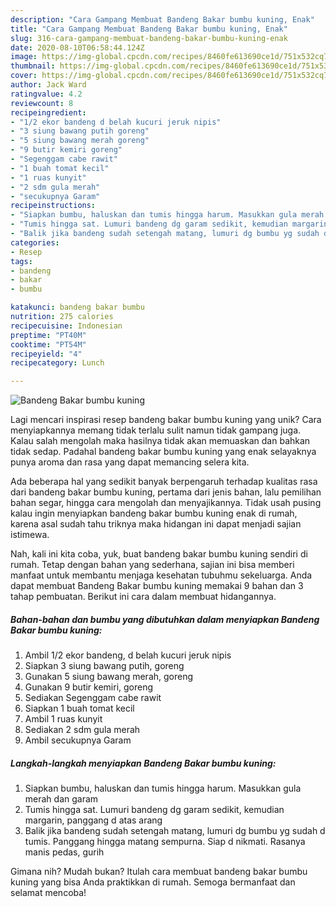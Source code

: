 ```yaml
---
description: "Cara Gampang Membuat Bandeng Bakar bumbu kuning, Enak"
title: "Cara Gampang Membuat Bandeng Bakar bumbu kuning, Enak"
slug: 316-cara-gampang-membuat-bandeng-bakar-bumbu-kuning-enak
date: 2020-08-10T06:58:44.124Z
image: https://img-global.cpcdn.com/recipes/8460fe613690ce1d/751x532cq70/bandeng-bakar-bumbu-kuning-foto-resep-utama.jpg
thumbnail: https://img-global.cpcdn.com/recipes/8460fe613690ce1d/751x532cq70/bandeng-bakar-bumbu-kuning-foto-resep-utama.jpg
cover: https://img-global.cpcdn.com/recipes/8460fe613690ce1d/751x532cq70/bandeng-bakar-bumbu-kuning-foto-resep-utama.jpg
author: Jack Ward
ratingvalue: 4.2
reviewcount: 8
recipeingredient:
- "1/2 ekor bandeng d belah kucuri jeruk nipis"
- "3 siung bawang putih goreng"
- "5 siung bawang merah goreng"
- "9 butir kemiri goreng"
- "Segenggam cabe rawit"
- "1 buah tomat kecil"
- "1 ruas kunyit"
- "2 sdm gula merah"
- "secukupnya Garam"
recipeinstructions:
- "Siapkan bumbu, haluskan dan tumis hingga harum. Masukkan gula merah dan garam"
- "Tumis hingga sat. Lumuri bandeng dg garam sedikit, kemudian margarin, panggang d atas arang"
- "Balik jika bandeng sudah setengah matang, lumuri dg bumbu yg sudah d tumis. Panggang hingga matang sempurna. Siap d nikmati. Rasanya manis pedas, gurih"
categories:
- Resep
tags:
- bandeng
- bakar
- bumbu

katakunci: bandeng bakar bumbu 
nutrition: 275 calories
recipecuisine: Indonesian
preptime: "PT40M"
cooktime: "PT54M"
recipeyield: "4"
recipecategory: Lunch

---
```



![Bandeng Bakar bumbu kuning](https://img-global.cpcdn.com/recipes/8460fe613690ce1d/751x532cq70/bandeng-bakar-bumbu-kuning-foto-resep-utama.jpg)

Lagi mencari inspirasi resep bandeng bakar bumbu kuning yang unik? Cara menyiapkannya memang tidak terlalu sulit namun tidak gampang juga. Kalau salah mengolah maka hasilnya tidak akan memuaskan dan bahkan tidak sedap. Padahal bandeng bakar bumbu kuning yang enak selayaknya punya aroma dan rasa yang dapat memancing selera kita.

Ada beberapa hal yang sedikit banyak berpengaruh terhadap kualitas rasa dari bandeng bakar bumbu kuning, pertama dari jenis bahan, lalu pemilihan bahan segar, hingga cara mengolah dan menyajikannya. Tidak usah pusing kalau ingin menyiapkan bandeng bakar bumbu kuning enak di rumah, karena asal sudah tahu triknya maka hidangan ini dapat menjadi sajian istimewa.




Nah, kali ini kita coba, yuk, buat bandeng bakar bumbu kuning sendiri di rumah. Tetap dengan bahan yang sederhana, sajian ini bisa memberi manfaat untuk membantu menjaga kesehatan tubuhmu sekeluarga. Anda dapat membuat Bandeng Bakar bumbu kuning memakai 9 bahan dan 3 tahap pembuatan. Berikut ini cara dalam membuat hidangannya.

<!--inarticleads1-->

##### Bahan-bahan dan bumbu yang dibutuhkan dalam menyiapkan Bandeng Bakar bumbu kuning:

1. Ambil 1/2 ekor bandeng, d belah kucuri jeruk nipis
1. Siapkan 3 siung bawang putih, goreng
1. Gunakan 5 siung bawang merah, goreng
1. Gunakan 9 butir kemiri, goreng
1. Sediakan Segenggam cabe rawit
1. Siapkan 1 buah tomat kecil
1. Ambil 1 ruas kunyit
1. Sediakan 2 sdm gula merah
1. Ambil secukupnya Garam




<!--inarticleads2-->

##### Langkah-langkah menyiapkan Bandeng Bakar bumbu kuning:

1. Siapkan bumbu, haluskan dan tumis hingga harum. Masukkan gula merah dan garam
1. Tumis hingga sat. Lumuri bandeng dg garam sedikit, kemudian margarin, panggang d atas arang
1. Balik jika bandeng sudah setengah matang, lumuri dg bumbu yg sudah d tumis. Panggang hingga matang sempurna. Siap d nikmati. Rasanya manis pedas, gurih




Gimana nih? Mudah bukan? Itulah cara membuat bandeng bakar bumbu kuning yang bisa Anda praktikkan di rumah. Semoga bermanfaat dan selamat mencoba!
